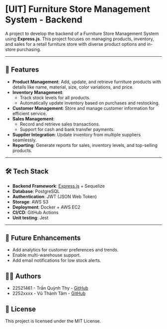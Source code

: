 # [UIT] Furniture Store Management System - Backend

A project to develop the backend of a Furniture Store Management System using **Express.js**. This project focuses on managing products, inventory, and sales for a retail furniture store with diverse product options and in-store purchasing.

---

## 🚀 Features

- **Product Management**: Add, update, and retrieve furniture products with details like name, material, size, color variations, and price.
- **Inventory Management**: 
  - Track stock levels for all products.
  - Automatically update inventory based on purchases and restocking.
- **Customer Management**: Store and manage customer information for efficient service.
- **Sales Management**:
  - Record and retrieve sales transactions.
  - Support for cash and bank transfer payments.
- **Supplier Integration**: Update inventory from multiple suppliers seamlessly.
- **Reporting**: Generate reports for sales, inventory levels, and top-selling products.

---

## 🛠️ Tech Stack

- **Backend Framework**: [Express.js](https://expressjs.com/) + Sequelize
- **Database**: PostgreSQL
- **Authentication**: JWT (JSON Web Token)
- **Storage**: AWS S3
- **Deployment**: Docker + AWS EC2
- **CI/CD**: GitHub Actions
- **Unit testing**: Jest
---

## 📌 Future Enhancements

- Add analytics for customer preferences and trends.
- Enable multi-warehouse support.
- Add email notifications for low stock alerts.

## 👨‍💻 Authors

- 22521461 - Trần Quỳnh Thy - [GitHub](https://github.com/tqthy)
- 2252xxxx - Vũ Thành Tâm - [GitHub]()

## 📝 License

This project is licensed under the MIT License.
